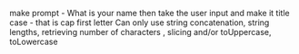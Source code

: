 make prompt - What is your name
then take the user input and make it title case - that is cap first letter
Can only use string concatenation, string lengths, retrieving number of characters , slicing and/or toUppercase, toLowercase
